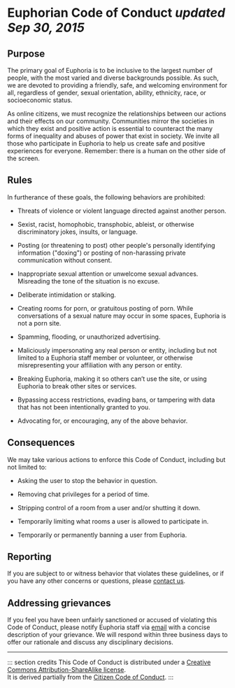 # Euphorian Code of Conduct  *updated Sep 30, 2015*


## Purpose

The primary goal of Euphoria is to be inclusive to the largest number of
people, with the most varied and diverse backgrounds possible. As such, we are
devoted to providing a friendly, safe, and welcoming environment for all,
regardless of gender, sexual orientation, ability, ethnicity, race, or
socioeconomic status.

As online citizens, we must recognize the relationships between our actions and
their effects on our community. Communities mirror the societies in which they
exist and positive action is essential to counteract the many forms of
inequality and abuses of power that exist in society. We invite all those who
participate in Euphoria to help us create safe and positive experiences for
everyone. Remember: there is a human on the other side of the screen.


## Rules

In furtherance of these goals, the following behaviors are prohibited:

 * Threats of violence or violent language directed against another person.

 * Sexist, racist, homophobic, transphobic, ableist, or otherwise
   discriminatory jokes, insults, or language.

 * Posting (or threatening to post) other people's personally identifying
   information ("doxing") or posting of non-harassing private communication
   without consent.

 * Inappropriate sexual attention or unwelcome sexual advances. Misreading the
   tone of the situation is no excuse.

 * Deliberate intimidation or stalking.

 * Creating rooms for porn, or gratuitous posting of porn. While conversations
   of a sexual nature may occur in some spaces, Euphoria is not a porn site.

 * Spamming, flooding, or unauthorized advertising.

 * Maliciously impersonating any real person or entity, including but not
   limited to a Euphoria staff member or volunteer, or otherwise
   misrepresenting your affiliation with any person or entity.

 * Breaking Euphoria, making it so others can’t use the site, or using Euphoria
   to break other sites or services.

 * Bypassing access restrictions, evading bans, or tampering with data that has
   not been intentionally granted to you.

 * Advocating for, or encouraging, any of the above behavior.


## Consequences

We may take various actions to enforce this Code of Conduct, including but not limited to:

 * Asking the user to stop the behavior in question.

 * Removing chat privileges for a period of time.

 * Stripping control of a room from a user and/or shutting it down.

 * Temporarily limiting what rooms a user is allowed to participate in.

 * Temporarily or permanently banning a user from Euphoria.


## Reporting

If you are subject to or witness behavior that violates these guidelines, or if
you have any other concerns or questions, please [contact
us](mailto:help@euphoria.io).


## Addressing grievances
If you feel you have been unfairly sanctioned or accused of violating this Code
of Conduct, please notify Euphoria staff via
[email](mailto:help@euphoria.io) with a concise description of your
grievance. We will respond within three business days to offer our rationale
and discuss any disciplinary decisions.

---

::: section credits
This Code of Conduct is distributed under a [Creative Commons Attribution-ShareAlike license](http://creativecommons.org/licenses/by-sa/3.0).  
It is derived partially from the [Citizen Code of Conduct](http://citizencodeofconduct.org).
:::
